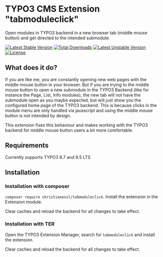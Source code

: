 # TYPO3 CMS Extension "tabmoduleclick"
Open modules in TYPO3 backend in a new browser tab (middle mouse button) and get directed to the intended submodule.

[![Latest Stable Version](https://poser.pugx.org/christianessl/tabmoduleclick/v/stable)](https://packagist.org/packages/christianessl/tabmoduleclick)
[![Total Downloads](https://poser.pugx.org/christianessl/tabmoduleclick/downloads)](https://packagist.org/packages/christianessl/tabmoduleclick)
[![Latest Unstable Version](https://poser.pugx.org/christianessl/tabmoduleclick/v/unstable)](https://packagist.org/packages/christianessl/tabmoduleclick)
[![License](https://poser.pugx.org/christianessl/tabmoduleclick/license)](https://packagist.org/packages/christianessl/tabmoduleclick)

## What does it do?

If you are like me, you are constantly opening new web pages with the middle mouse button in your browser.
But if you are trying to the middle mouse button to open a new submodule in the TYPO3 Backend (like for instance the Page, List, Info modules), the new tab will not have the submodule open as you maybe expected, but will just show you the configured home page of the TYPO3 backend.
This is because clicks in the module menu are only handled via javascript and using the middle mouse button is not intended by design.

This extension fixes this behaviour and makes working with the TYPO3 backend for middle mouse button users a lot more comfortable.

## Requirements

Currently supports TYPO3 8.7 and 9.5 LTS

## Installation

### Installation with composer

`composer require christianessl/tabmoduleclick`. 
Install the extension in the Extension module.

Clear caches and reload the backend for all changes to take effect.

### Installation with TER

Open the TYPO3 Extension Manager, search for `tabmoduleclick` and install the extension.

Clear caches and reload the backend for all changes to take effect.
